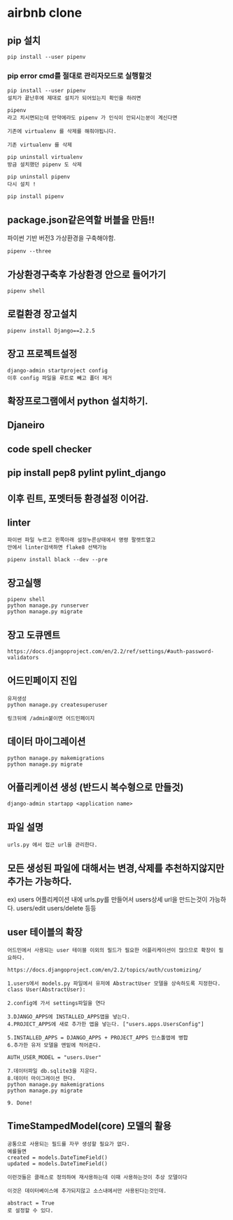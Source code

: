 # airbnb clone


## pip 설치
```
pip install --user pipenv
```

### pip error cmd를 절대로 관리자모드로 실행할것
```
pip install --user pipenv
설치가 끝난후에 제대로 설치가 되어있는지 확인을 하려면

pipenv
라고 치시면되는데 만약에라도 pipenv 가 인식이 안되시는분이 계신다면

기존에 virtualenv 를 삭제를 해줘야됩니다.

기존 virtualenv 를 삭제

pip uninstall virtualenv
방금 설치했던 pipenv 도 삭제

pip uninstall pipenv
다시 설치 !

pip install pipenv
```

## package.json같은역할 버블을 만듬!!
파이썬 기반 버전3 가상환경을 구축해야함.
```
pipenv --three
```

## 가상환경구축후 가상환경 안으로 들어가기
```
pipenv shell
```

## 로컬환경 장고설치
```
pipenv install Django==2.2.5
```

## 장고 프로젝트설정
```
django-admin startproject config
이후 config 파일을 루트로 빼고 폴더 제거
```

## 확장프로그램에서 python 설치하기.
## Djaneiro
## code spell checker

## pip install pep8 pylint pylint_django

## 이후 린트, 포멧터등 환경설정 이어감.

## linter
```
파이썬 파일 누르고 왼쪽아래 설정누른상태에서 명령 팔렛트열고
안에서 linter검색하면 flake8 선택가능

pipenv install black --dev --pre
```

## 장고실행
```
pipenv shell
python manage.py runserver
python manage.py migrate
```

## 장고 도큐멘트
```
https://docs.djangoproject.com/en/2.2/ref/settings/#auth-password-validators
```

## 어드민페이지 진입
```
유저생성
python manage.py createsuperuser

링크뒤에 /admin붙이면 어드민페이지
```

## 데이터 마이그레이션
```
python manage.py makemigrations
python manage.py migrate
```

## 어플리케이션 생성 (반드시 복수형으로 만들것)
```
django-admin startapp <application name>
```

## 파일 설명
```
urls.py 에서 접근 url을 관리한다.
```

## 모든 생성된 파일에 대해서는 변경,삭제를 추천하지않지만 추가는 가능하다.
 ex) users 어플리케이션 내에 urls.py를 만들어서 users상세 url을 만드는것이 가능하다. users/edit users/delete 등등

 ## user 테이블의 확장
 ```
 어드민에서 사용되는 user 테이블 이외의 필드가 필요한 어플리케이션이 많으므로 확장이 필요하다.

https://docs.djangoproject.com/en/2.2/topics/auth/customizing/

1.users에서 models.py 파일에서 유저에 AbstractUser 모델을 상속하도록 지정한다.
class User(AbstractUser):

 2.config에 가서 settings파일을 연다

3.DJANGO_APPS에 INSTALLED_APPS앱을 넣는다.
4.PROJECT_APPS에 새로 추가한 앱을 넣는다. ["users.apps.UsersConfig"]

5.INSTALLED_APPS = DJANGO_APPS + PROJECT_APPS 인스톨앱에 병합
6.추가한 유저 모델을 맨밑에 적어준다.

AUTH_USER_MODEL = "users.User"

7.데이터파일 db.sqlite3을 지운다.
8.데이터 마이그레이션 한다.
python manage.py makemigrations
python manage.py migrate

9. Done!
 ```

## TimeStampedModel(core) 모델의 활용
```
공통으로 사용되는 필드를 자꾸 생성할 필요가 없다.
예를들면 
created = models.DateTimeField()
updated = models.DateTimeField()

이런것들은 클래스로 정의하여 재사용하는데 이때 사용하는것이 추상 모델이다

이것은 데이터베이스에 추가되지않고 소스내에서만 사용된다는것인데.

abstract = True
로 설정할 수 있다.
```